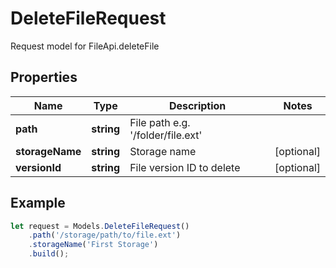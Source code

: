 # DeleteFileRequest

Request model for FileApi.deleteFile

## Properties

Name | Type | Description | Notes
---- | ---- | ----------- | -----
**path** | **string**| File path e.g. '/folder/file.ext' |
**storageName** | **string**| Storage name | [optional]
**versionId** | **string**| File version ID to delete | [optional]

## Example
```typescript
let request = Models.DeleteFileRequest()
    .path('/storage/path/to/file.ext')
    .storageName('First Storage')
    .build();
```
